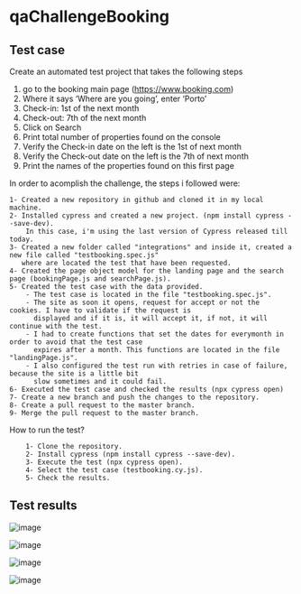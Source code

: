 # qaChallengeBooking

##  Test case

Create an automated test project that takes the following steps
1. go to the booking main page (https://www.booking.com)
2. Where it says ‘Where are you going’, enter ‘Porto’
3. Check-in: 1st of the next month
4. Check-out: 7th of the next month
5. Click on Search
6. Print total number of properties found on the console
7. Verify the Check-in date on the left is the 1st of next month
8. Verify the Check-out date on the left is the 7th of next month
9. Print the names of the properties found on this first page

In order to acomplish the challenge, the steps i followed were:

    1- Created a new repository in github and cloned it in my local machine.
    2- Installed cypress and created a new project. (npm install cypress --save-dev).
        In this case, i'm using the last version of Cypress released till today.
    3- Created a new folder called "integrations" and inside it, created a new file called "testbooking.spec.js" 
       where are located the test that have been requested.
    4- Created the page object model for the landing page and the search page (bookingPage.js and searchPage.js).
    5- Created the test case with the data provided. 
        - The test case is located in the file "testbooking.spec.js".
        - The site as soon it opens, request for accept or not the cookies. I have to validate if the request is
          displayed and if it is, it will accept it, if not, it will continue with the test.
        - I had to create functions that set the dates for everymonth in order to avoid that the test case 
          expires after a month. This functions are located in the file "landingPage.js".
        - I also configured the test run with retries in case of failure, because the site is a little bit
          slow sometimes and it could fail.        
    6- Executed the test case and checked the results (npx cypress open)
    7- Create a new branch and push the changes to the repository.
    8- Create a pull request to the master branch.
    9- Merge the pull request to the master branch.

How to run the test?
    
        1- Clone the repository.
        2- Install cypress (npm install cypress --save-dev).
        3- Execute the test (npx cypress open).
        4- Select the test case (testbooking.cy.js).
        5- Check the results.

##  Test results

![image](https://user-images.githubusercontent.com/50757354/203113266-b96fa7d9-27df-4532-823a-9673bcc3b40a.png)

![image](https://user-images.githubusercontent.com/50757354/203113591-74666479-23ea-4b92-b12b-138cf2f1fa27.png)

![image](https://user-images.githubusercontent.com/50757354/203113754-27548a70-50ab-45e9-9d67-15a57f937d61.png)

![image](https://user-images.githubusercontent.com/50757354/203114108-b1444e01-7dee-4971-8f1c-005801f38d93.png)



